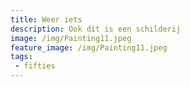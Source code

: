 ```yaml
---
title: Weer iets
description: Ook dit is een schilderij
image: /img/Painting11.jpeg
feature_image: /img/Painting11.jpeg
tags:
 - fifties
---
```

